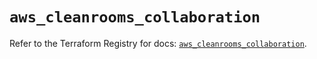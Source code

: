 # `aws_cleanrooms_collaboration`

Refer to the Terraform Registry for docs: [`aws_cleanrooms_collaboration`](https://registry.terraform.io/providers/hashicorp/aws/5.42.0/docs/resources/cleanrooms_collaboration).
